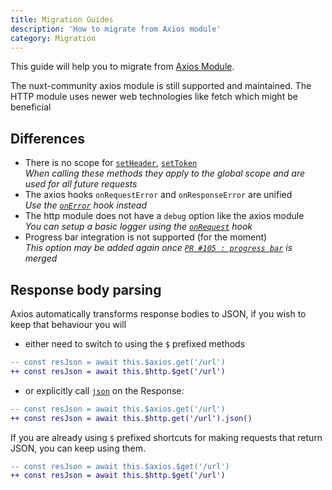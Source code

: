 ```yaml
---
title: Migration Guides
description: 'How to migrate from Axios module'
category: Migration
---
```


This guide will help you to migrate from [Axios Module](https://github.com/nuxt-community/axios-module).

<alert type="info">

The nuxt-community axios module is still supported and maintained. The HTTP module uses newer web technologies like fetch which might be beneficial

</alert>

## Differences

- There is no scope for [`setHeader`](/helpers#setheader), [`setToken`](/helpers#settoken)<br/>
_When calling these methods they apply to the global scope and are used for all future requests_
- The axios hooks `onRequestError` and `onResponseError` are unified<br/>
_Use the [`onError`](/hooks#onerror) hook instead_
- The http module does not have a `debug` option like the axios module<br/>
_You can setup a basic logger using the [`onRequest`](/hooks#onrequest) hook_
- Progress bar integration is not supported (for the moment)<br/>
_This option may be added again once [`PR #105 : progress bar`](https://github.com/nuxt/http/pull/105) is merged_

## Response body parsing

Axios automatically transforms response bodies to JSON, if you wish to keep that behaviour you will 

- either need to switch to using the `$` prefixed methods 

```diff
-- const resJson = await this.$axios.get('/url')
++ const resJson = await this.$http.$get('/url')
```

- or explicitly call [`json`](https://developer.mozilla.org/en-US/docs/Web/API/Body/json) on the Response:

```diff
-- const resJson = await this.$axios.get('/url')
++ const resJson = await this.$http.get('/url').json()
```

If you are already using `$` prefixed shortcuts for making requests that return JSON, you can keep using them.

```diff
-- const resJson = await this.$axios.$get('/url')
++ const resJson = await this.$http.$get('/url')
```
